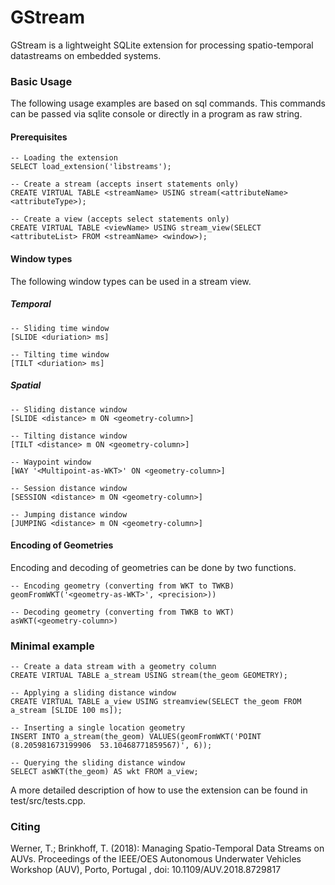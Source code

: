 # GStream

GStream is a lightweight SQLite extension for processing spatio-temporal datastreams on embedded systems.


### Basic Usage
The following usage examples are based on sql commands. This commands can be passed via sqlite console or directly in a program as raw string.

#### Prerequisites

```
-- Loading the extension
SELECT load_extension('libstreams');

-- Create a stream (accepts insert statements only)
CREATE VIRTUAL TABLE <streamName> USING stream(<attributeName> <attributeType>);

-- Create a view (accepts select statements only)
CREATE VIRTUAL TABLE <viewName> USING stream_view(SELECT <attributeList> FROM <streamName> <window>);
```

#### Window types

The following window types can be used in a stream view.

##### Temporal

```
-- Sliding time window
[SLIDE <duriation> ms]

-- Tilting time window
[TILT <duriation> ms]
```

##### Spatial

```
-- Sliding distance window
[SLIDE <distance> m ON <geometry-column>]

-- Tilting distance window
[TILT <distance> m ON <geometry-column>]

-- Waypoint window
[WAY '<Multipoint-as-WKT>' ON <geometry-column>]

-- Session distance window
[SESSION <distance> m ON <geometry-column>]

-- Jumping distance window
[JUMPING <distance> m ON <geometry-column>]
```

#### Encoding of Geometries

Encoding and decoding of geometries can be done by two functions.
```
-- Encoding geometry (converting from WKT to TWKB)
geomFromWKT('<geometry-as-WKT>', <precision>))

-- Decoding geometry (converting from TWKB to WKT)
asWKT(<geometry-column>)
``` 

### Minimal example

```
-- Create a data stream with a geometry column
CREATE VIRTUAL TABLE a_stream USING stream(the_geom GEOMETRY);

-- Applying a sliding distance window
CREATE VIRTUAL TABLE a_view USING streamview(SELECT the_geom FROM a_stream [SLIDE 100 ms]);

-- Inserting a single location geometry
INSERT INTO a_stream(the_geom) VALUES(geomFromWKT('POINT (8.205981673199906  53.10468771859567)', 6));

-- Querying the sliding distance window
SELECT asWKT(the_geom) AS wkt FROM a_view;
```


A more detailed description of how to use the extension can be found in test/src/tests.cpp.

### Citing
Werner, T.; Brinkhoff, T. (2018): Managing Spatio-Temporal Data Streams on AUVs. Proceedings of the IEEE/OES Autonomous Underwater Vehicles Workshop (AUV), Porto, Portugal , doi: 10.1109/AUV.2018.8729817 